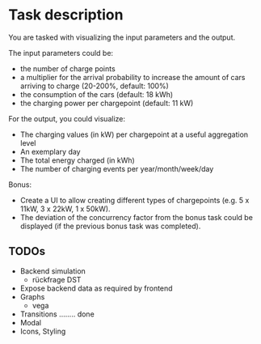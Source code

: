 # Task description

You are tasked with visualizing the input parameters and the output.

The input parameters could be:

- the number of charge points
- a multiplier for the arrival probability to increase the amount of cars arriving to charge (20-200%, default: 100%)
- the consumption of the cars (default: 18 kWh)
- the charging power per chargepoint (default: 11 kW)

For the output, you could visualize:

- The charging values (in kW) per chargepoint at a useful aggregation level
- An exemplary day
- The total energy charged (in kWh)
- The number of charging events per year/month/week/day

Bonus:

- Create a UI to allow creating different types of chargepoints (e.g. 5 x 11kW, 3 x 22kW, 1 x 50kW).
- The deviation of the concurrency factor from the bonus task could be displayed (if the previous bonus task was completed).

## TODOs

- Backend simulation
  - rückfrage DST
- Expose backend data as required by frontend
- Graphs
  - vega
- Transitions ........ done
- Modal
- Icons, Styling
